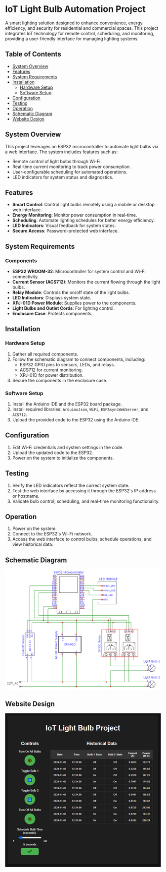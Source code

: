 # IoT Light Bulb Automation Project

A smart lighting solution designed to enhance convenience, energy efficiency, and security for residential and commercial spaces. This project integrates IoT technology for remote control, scheduling, and monitoring, providing a user-friendly interface for managing lighting systems.

## Table of Contents
- [System Overview](#system-overview)
- [Features](#features)
- [System Requirements](#system-requirements)
- [Installation](#installation)
  - [Hardware Setup](#hardware-setup)
  - [Software Setup](#software-setup)
- [Configuration](#configuration)
- [Testing](#testing)
- [Operation](#operation)
- [Schematic Diagram](#schematic-diagram)
- [Website Design](#website-design)

## System Overview

This project leverages an ESP32 microcontroller to automate light bulbs via a web interface. The system includes features such as:
- Remote control of light bulbs through Wi-Fi.
- Real-time current monitoring to track power consumption.
- User-configurable scheduling for automated operations.
- LED indicators for system status and diagnostics.

## Features

- **Smart Control**: Control light bulbs remotely using a mobile or desktop web interface.
- **Energy Monitoring**: Monitor power consumption in real-time.
- **Scheduling**: Automate lighting schedules for better energy efficiency.
- **LED Indicators**: Visual feedback for system states.
- **Secure Access**: Password-protected web interface.

## System Requirements

### Components
- **ESP32 WROOM-32**: Microcontroller for system control and Wi-Fi connectivity.
- **Current Sensor (ACS712)**: Monitors the current flowing through the light bulbs.
- **Relay Module**: Controls the on/off state of the light bulbs.
- **LED Indicators**: Displays system state.
- **XPJ-01D Power Module**: Supplies power to the components.
- **Light Bulbs and Outlet Cords**: For lighting control.
- **Enclosure Case**: Protects components.

## Installation

### Hardware Setup
1. Gather all required components.
2. Follow the schematic diagram to connect components, including:
   - ESP32 GPIO pins to sensors, LEDs, and relays.
   - ACS712 for current monitoring.
   - XPJ-01D for power distribution.
3. Secure the components in the enclosure case.

### Software Setup
1. Install the Arduino IDE and the ESP32 board package.
2. Install required libraries: `ArduinoJson`, `WiFi`, `ESPAsyncWebServer`, and `ACS712`.
3. Upload the provided code to the ESP32 using the Arduino IDE.

## Configuration

1. Edit Wi-Fi credentials and system settings in the code.
2. Upload the updated code to the ESP32.
3. Power on the system to initialize the components.

## Testing

1. Verify the LED indicators reflect the correct system state.
2. Test the web interface by accessing it through the ESP32's IP address or hostname.
3. Validate bulb control, scheduling, and real-time monitoring functionality.

## Operation

1. Power on the system.
2. Connect to the ESP32's Wi-Fi network.
3. Access the web interface to control bulbs, schedule operations, and view historical data.

## Schematic Diagram

![Schematic Diagram](/Schematic_Diagram.PNG)

## Website Design

![Website Design](/Website_Design.png)